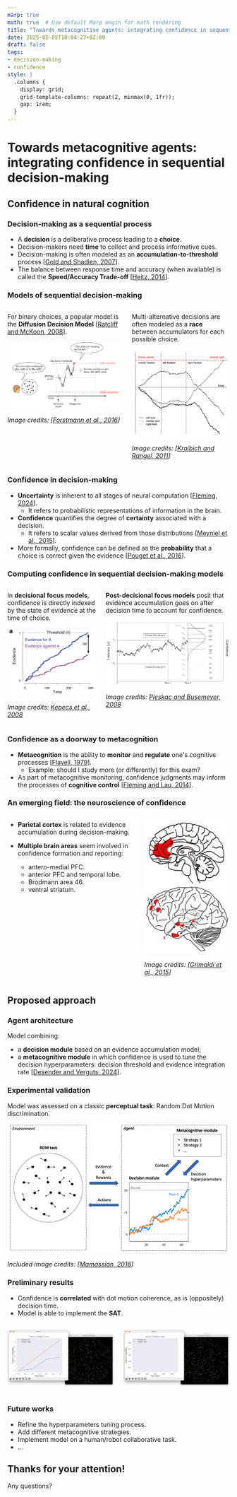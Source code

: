 ```yaml
---
marp: true
math: true  # Use default Marp engin for math rendering
title: "Towards metacognitive agents: integrating confidence in sequential decision-making"
date: 2025-05-05T10:04:27+02:00
draft: false
tags:
- decision-making
- confidence
style: |
  .columns {
    display: grid;
    grid-template-columns: repeat(2, minmax(0, 1fr));
    gap: 1rem;
  }
---
```


<!-- Apply header and footer to first slide only -->
<!-- _header: "[![IMN logo](../../../static/images/imn_logo.png)](https://ensc.bordeaux-inp.fr) [![IMnemosyne logo](../../../static/images/mnemosyne_logo.png)](https://www.inria.fr/fr/mnemosyne) [![INRIA logo](../../../static/images/inria_logo.jpg)](https://www.inria.fr) [![ENSC logo](../../../static/images/ENSC_2022.jpg)](https://ensc.bordeaux-inp.fr)" -->
<!-- _footer: "[Baptiste Pesquet](https://www.bpesquet.fr)" -->
<!-- headingDivider: 5 -->

<style scoped>
  img {
    padding-right: 40px
  }
</style>

# Towards metacognitive agents: integrating confidence in sequential decision-making

<!-- Show pagination, starting with second slide -->
<!-- paginate: true -->

## Confidence in natural cognition

### Decision-making as a sequential process

- A **decision** is a deliberative process leading to a **choice**.
- Decision-makers need **time** to collect and process informative cues.
- Decision-making is often modeled as an **accumulation-to-threshold** process [[Gold and Shadlen, 2007](https://www.annualreviews.org/doi/10.1146/annurev.neuro.29.051605.113038)].
- The balance between response time and accuracy (when available) is called the **Speed/Accuracy Trade-off** [[Heitz, 2014](https://www.frontiersin.org/journals/neuroscience/articles/10.3389/fnins.2014.00150/full)].

### Models of sequential decision-making

<div class="columns">
<div>

For binary choices, a popular model is the **Diffusion Decision Model** [[Ratcliff and McKoon, 2008](https://direct.mit.edu/neco/article/20/4/873-922/7299)].

![Illustration of the DDM model](images/forstmannSequentialSamplingModels2016_1.png)

*Image credits: [[Forstmann et al., 2016](https://doi.org/10.1146/annurev-psych-122414-033645)]*

</div>
<div>

Multi-alternative decisions are often modeled as a **race** between accumulators for each possible choice.

![Illustration of a race model](images/krajbichMultialternativeDriftdiffusionModel2011_1.png)

*Image credits: [[Krajbich and Rangel, 2011](https://www.annualreviews.org/doi/10.1146/annurev-vision-111815-114630)]*

</div>
</div>

### Confidence in decision-making

- **Uncertainty** is inherent to all stages of neural computation [[Fleming, 2024](https://doi.org/10.1146/annurev-psych-022423-032425)].
  - It refers to probabilistic representations of information in the brain.
- **Confidence** quantifies the degree of **certainty** associated with a decision.
  - It refers to scalar values derived from those distributions [[Meyniel et al., 2015](https://linkinghub.elsevier.com/retrieve/pii/S0896627315008284)].
- More formally, confidence can be defined as the **probability** that a choice is correct given the evidence [[Pouget et al., 2016](https://www.nature.com/articles/nn.4240)].

### Computing confidence in sequential decision-making models

<div class="columns">
<div>

In **decisional focus models**, confidence is directly indexed by the state of evidence at the time of choice.

![Race model with BoE](images/kepecsNeuralCorrelatesComputation2008_1.png)

*Image credits: [Kepecs et al., 2008](https://www.nature.com/articles/nature07200)*

</div>
<div>

**Post-decisional focus models** posit that evidence accumulation goes on after decision time to account for confidence.

![2DSD model](images/pleskacTwostageDynamicSignal2010_1.png)

*Image credits: [Pleskac and Busemeyer, 2008](https://doi.apa.org/doi/10.1037/a0019737)*

</div>
</div>

### Confidence as a doorway to metacognition

- **Metacognition** is the ability to **monitor** and **regulate** one's cognitive processes [[Flavell, 1979](https://www.semanticscholar.org/paper/Metacognition-and-Cognitive-Monitoring%3A-A-New-Area-Flavell/ee652f0f63ed5b0cfe0af4cb4ea76b2ecf790c8d)].
  - Example: should I study more (or differently) for this exam?
- As part of metacognitive monitoring, confidence judgments may inform the processes of **cognitive control** [[Fleming and Lau, 2014](http://journal.frontiersin.org/article/10.3389/fnhum.2014.00443/abstract)].

### An emerging field: the neuroscience of confidence

<div class="columns">
<div>

- **Parietal cortex** is related to evidence accumulation during decision-making.
- **Multiple brain areas** seem involved in confidence formation and reporting:

  - antero-medial PFC.
  - anterior PFC and temporal lobe.
  - Brodmann area 46.
  - ventral striatum.

</div>
<div>

![Map of the areas involved in confidence in the human](images/grimaldiThereAreThings2015_1.png)

*Image credits: [[Grimaldi et al., 2015](https://linkinghub.elsevier.com/retrieve/pii/S0149763415001025)]*

</div>
</div>

## Proposed approach

### Agent architecture

Model combining:

- a **decision module** based on an evidence accumulation model;
- a **metacognitive module** in which confidence is used to tune the decision hyperparameters: decision threshold and evidence integration rate [[Desender and Verguts, 2024](http://biorxiv.org/lookup/doi/10.1101/2024.10.03.616475)].

### Experimental validation

Model was assessed on a classic **perceptual task**: Random Dot Motion discrimination.

![Confident agent model](images/pesquetAlexandre2025_1.png)

*Included image credits: [[Mamassian, 2016](https://www.annualreviews.org/doi/10.1146/annurev-vision-111815-114630)]*

### Preliminary results

- Confidence is **correlated** with dot motion coherence, as is (oppositely) decision time.
- Model is able to implement the **SAT**.

<div class="columns">
<div>

![Results with low coherence](images/pesquetAlexandre2025_high_coherence.gif)

</div>

<div>

![Results with low coherence](images/pesquetAlexandre2025_low_coherence.gif)

</div>
</div>

### Future works

- Refine the hyperparameters tuning process.
- Add different metacognitive strategies.
- Implement model on a human/robot collaborative task.
- ...

## Thanks for your attention!

Any questions?
